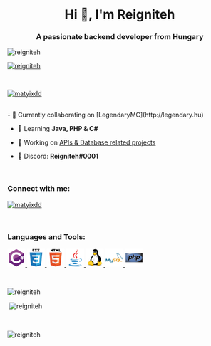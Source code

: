 <h1 align="center">Hi 👋, I'm Reigniteh</h1>
<h3 align="center">A passionate backend developer from Hungary</h3>

<p align="left"> <img src="https://komarev.com/ghpvc/?username=reigniteh&label=Profile%20views&color=0e75b6&style=flat" alt="reigniteh" /> </p>

<p align="left"> <a href="https://github.com/ryo-ma/github-profile-trophy"><img src="https://github-profile-trophy.vercel.app/?username=reigniteh" alt="reigniteh" /></a> </p>
<br>
<p align="left"> <a href="https://twitter.com/matyixdd" target="blank"><img src="https://img.shields.io/twitter/follow/matyixdd?logo=twitter&style=for-the-badge" alt="matyixdd" /></a> </p>
<br>
- 🔗 Currently collaborating on [LegendaryMC](http://legendary.hu)

- 🌱 Learning **Java, PHP & C#**

- 👯 Working on [APIs & Database related projects](http://reigniteh.club)

- 💬 Discord: **Reigniteh#0001**
<br>
<h3 align="left">Connect with me:</h3>
<p align="left">
<a href="https://twitter.com/matyixdd" target="blank"><img align="center" src="https://raw.githubusercontent.com/rahuldkjain/github-profile-readme-generator/neutral-icons/src/images/icons/Social/twitter.svg" alt="matyixdd" height="30" width="40" /></a>
</p>
<br>
<h3 align="left">Languages and Tools:</h3>
<p align="left"> <a href="https://www.w3schools.com/cs/" target="_blank"> <img src="https://raw.githubusercontent.com/devicons/devicon/master/icons/csharp/csharp-original.svg" alt="csharp" width="40" height="40"/> </a> <a href="https://www.w3schools.com/css/" target="_blank"> <img src="https://raw.githubusercontent.com/devicons/devicon/master/icons/css3/css3-original-wordmark.svg" alt="css3" width="40" height="40"/> </a> <a href="https://www.w3.org/html/" target="_blank"> <img src="https://raw.githubusercontent.com/devicons/devicon/master/icons/html5/html5-original-wordmark.svg" alt="html5" width="40" height="40"/> </a> <a href="https://www.java.com" target="_blank"> <img src="https://raw.githubusercontent.com/devicons/devicon/master/icons/java/java-original.svg" alt="java" width="40" height="40"/> </a> <a href="https://www.linux.org/" target="_blank"> <img src="https://raw.githubusercontent.com/devicons/devicon/master/icons/linux/linux-original.svg" alt="linux" width="40" height="40"/> </a> <a href="https://www.mysql.com/" target="_blank"> <img src="https://raw.githubusercontent.com/devicons/devicon/master/icons/mysql/mysql-original-wordmark.svg" alt="mysql" width="40" height="40"/> </a> <a href="https://www.php.net" target="_blank"> <img src="https://raw.githubusercontent.com/devicons/devicon/master/icons/php/php-original.svg" alt="php" width="40" height="40"/> </a> </p>
<br>
<p><img align="left" src="https://github-readme-stats.vercel.app/api/top-langs?username=reigniteh&show_icons=true&locale=en&layout=compact" alt="reigniteh" /></p>
<br>
<p>&nbsp;<img align="center" src="https://github-readme-stats.vercel.app/api?username=reigniteh&show_icons=true&locale=en" alt="reigniteh" /></p>
<br>
<p><img align="center" src="https://github-readme-streak-stats.herokuapp.com/?user=reigniteh&" alt="reigniteh" /></p>

